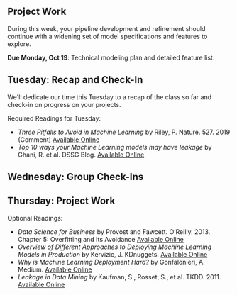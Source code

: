 ## Project Work
During this week, your pipeline development and refinement should continue with a widening set of model specifications and features to explore.

**Due Monday, Oct 19**: Technical modeling plan and detailed feature list.

## Tuesday: Recap and Check-In
We'll dedicate our time this Tuesday to a recap of the class so far and check-in on progress on your projects.

Required Readings for Tuesday:
- *Three Pitfalls to Avoid in Machine Learning* by Riley, P. Nature. 527. 2019 (Comment) [Available Online](https://www.nature.com/magazine-assets/d41586-019-02307-y/d41586-019-02307-y.pdf)
- *Top 10 ways your Machine Learning models may have leakage* by Ghani, R. et al. DSSG Blog. [Available Online](http://www.dssgfellowship.org/2020/01/23/top-10-ways-your-machine-learning-models-may-have-leakage/)

## Wednesday: Group Check-Ins

## Thursday: Project Work

Optional Readings:
- *Data Science for Business* by Provost and Fawcett. O’Reilly. 2013. Chapter 5: Overfitting and Its Avoidance [Available Online](https://learning.oreilly.com/library/view/data-science-for/9781449374273/ch05.html)
- *Overview of Different Approaches to Deploying Machine Learning Models in Production* by Kervizic, J. KDnuggets. [Available Online](https://www.kdnuggets.com/2019/06/approaches-deploying-machine-learning-production.html)
- *Why is Machine Learning Deployment Hard?* by Gonfalonieri, A. Medium. [Available Online](https://towardsdatascience.com/why-is-machine-learning-deployment-hard-443af67493cd)
- *Leakage in Data Mining* by Kaufman, S., Rosset, S., et al. TKDD. 2011. [Available Online](https://www.researchgate.net/profile/Claudia_Perlich/publication/221653692_Leakage_in_Data_Mining_Formulation_Detection_and_Avoidance/links/54418bb80cf2a6a049a5a0ca/Leakage-in-Data-Mining-Formulation-Detection-and-Avoidance.pdf)


